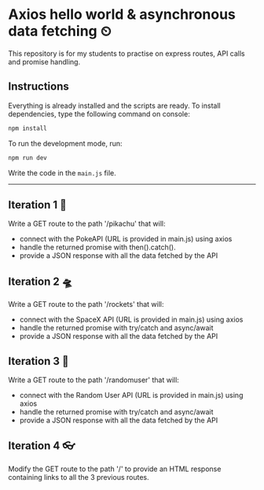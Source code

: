 # Axios hello world & asynchronous data fetching ⏲

This repository is for my students to practise on express routes, API calls and promise handling.

## Instructions

Everything is already installed and the scripts are ready. To install dependencies, type the following command on console:

```bash
npm install
```

To run the development mode, run:

```bash
npm run dev
```

Write the code in the <code>main.js</code> file.

---

## Iteration 1 🫧

Write a GET route to the path '/pikachu' that will:

- connect with the PokeAPI (URL is provided in main.js) using axios
- handle the returned promise with then().catch().
- provide a JSON response with all the data fetched by the API

## Iteration 2 🛸

Write a GET route to the path '/rockets' that will:

- connect with the SpaceX API (URL is provided in main.js) using axios
- handle the returned promise with try/catch and async/await
- provide a JSON response with all the data fetched by the API

## Iteration 3 👜

Write a GET route to the path '/randomuser' that will:

- connect with the Random User API (URL is provided in main.js) using axios
- handle the returned promise with try/catch and async/await
- provide a JSON response with all the data fetched by the API

## Iteration 4 👓

Modify the GET route to the path '/' to provide an HTML response containing links to all the 3 previous routes.
